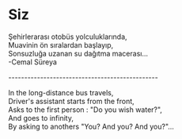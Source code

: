 # Siz
Şehirlerarası otobüs yolculuklarında,<br>
Muavinin ön sıralardan başlayıp,<br>
Sonsuzluğa uzanan su dağıtma macerası...<br>
  -Cemal Süreya<br>
  
-----------------------------------------------<br>

In the long-distance bus travels,<br>
Driver's assistant starts from the front,<br>
Asks to the first person : "Do you wish water?",<br>
And goes to infinity,<br>
By asking to anothers "You? And you? And you?"...
